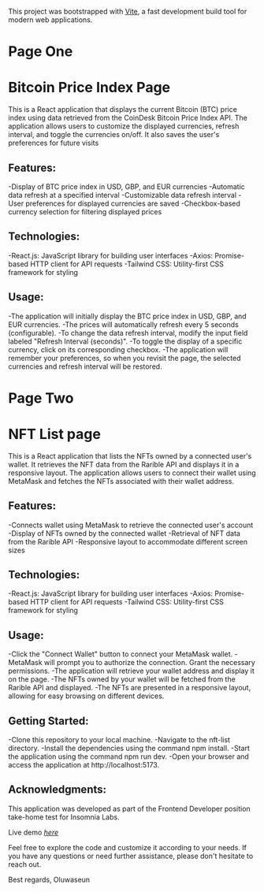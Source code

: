 This project was bootstrapped with [Vite](https://vitejs.dev/), a fast development build tool for modern web applications.

# Page One

# Bitcoin Price Index Page

This is a React application that displays the current Bitcoin (BTC) price index using data retrieved from the CoinDesk Bitcoin Price Index API. The application allows users to customize the displayed currencies, refresh interval, and toggle the currencies on/off. It also saves the user's preferences for future visits

## Features:

-Display of BTC price index in USD, GBP, and EUR currencies
-Automatic data refresh at a specified interval
-Customizable data refresh interval
-User preferences for displayed currencies are saved
-Checkbox-based currency selection for filtering displayed prices

## Technologies:

-React.js: JavaScript library for building user interfaces
-Axios: Promise-based HTTP client for API requests
-Tailwind CSS: Utility-first CSS framework for styling

## Usage:

-The application will initially display the BTC price index in USD, GBP, and EUR currencies.
-The prices will automatically refresh every 5 seconds (configurable).
-To change the data refresh interval, modify the input field labeled "Refresh Interval (seconds)".
-To toggle the display of a specific currency, click on its corresponding checkbox.
-The application will remember your preferences, so when you revisit the page, the selected currencies and refresh interval will be restored.

# Page Two

# NFT List page

This is a React application that lists the NFTs owned by a connected user's wallet. It retrieves the NFT data from the Rarible API and displays it in a responsive layout. The application allows users to connect their wallet using MetaMask and fetches the NFTs associated with their wallet address.

## Features:

-Connects wallet using MetaMask to retrieve the connected user's account
-Display of NFTs owned by the connected wallet
-Retrieval of NFT data from the Rarible API
-Responsive layout to accommodate different screen sizes

## Technologies:

-React.js: JavaScript library for building user interfaces
-Axios: Promise-based HTTP client for API requests
-Tailwind CSS: Utility-first CSS framework for styling

## Usage:

-Click the "Connect Wallet" button to connect your MetaMask wallet.
-MetaMask will prompt you to authorize the connection. Grant the necessary permissions.
-The application will retrieve your wallet address and display it on the page.
-The NFTs owned by your wallet will be fetched from the Rarible API and displayed.
-The NFTs are presented in a responsive layout, allowing for easy browsing on different devices.

## Getting Started:

-Clone this repository to your local machine.
-Navigate to the nft-list directory.
-Install the dependencies using the command npm install.
-Start the application using the command npm run dev.
-Open your browser and access the application at http://localhost:5173.

## Acknowledgments:

This application was developed as part of the Frontend Developer position take-home test for Insomnia Labs.

Live demo [_here_](https://insomnia-test.vercel.app/)

Feel free to explore the code and customize it according to your needs. If you have any questions or need further assistance, please don't hesitate to reach out.

Best regards,
Oluwaseun
